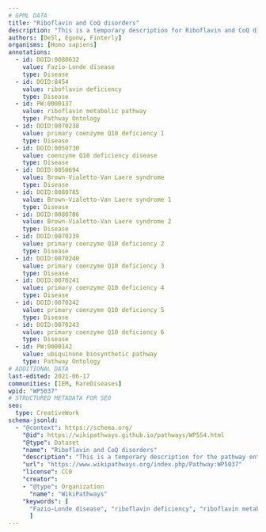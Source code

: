```yaml
---
# GPML DATA
title: "Riboflavin and CoQ disorders"
description: "This is a temporary description for Riboflavin and CoQ disorders"
authors: [DeSl, Egonw, Finterly]
organisms: [Homo sapiens]
annotations:
  - id: DOID:0080632
    value: Fazio-Londe disease
    type: Disease
  - id: DOID:8454
    value: riboflavin deficiency
    type: Disease
  - id: PW:0000137
    value: riboflavin metabolic pathway
    type: Pathway Ontology
  - id: DOID:0070238
    value: primary coenzyme Q10 deficiency 1
    type: Disease
  - id: DOID:0050730
    value: coenzyme Q10 deficiency disease
    type: Disease
  - id: DOID:0050694
    value: Brown-Vialetto-Van Laere syndrome
    type: Disease
  - id: DOID:0080785
    value: Brown-Vialetto-Van Laere syndrome 1
    type: Disease
  - id: DOID:0080786
    value: Brown-Vialetto-Van Laere syndrome 2
    type: Disease
  - id: DOID:0070239
    value: primary coenzyme Q10 deficiency 2
    type: Disease
  - id: DOID:0070240
    value: primary coenzyme Q10 deficiency 3
    type: Disease
  - id: DOID:0070241
    value: primary coenzyme Q10 deficiency 4
    type: Disease
  - id: DOID:0070242
    value: primary coenzyme Q10 deficiency 5
    type: Disease
  - id: DOID:0070243
    value: primary coenzyme Q10 deficiency 6
    type: Disease
  - id: PW:0000142
    value: ubiquinone biosynthetic pathway
    type: Pathway Ontology
# ADDITIONAL DATA
last-edited: 2021-06-17
communities: [IEM, RareDiseases]
wpid: "WP5037"
# STRUCTURED METADATA FOR SEO
seo:
  type: CreativeWork
schema-jsonld:
  - "@context": https://schema.org/
    "@id": https://wikipathways.github.io/pathways/WP554.html
    "@type": Dataset
    "name": "Riboflavin and CoQ disorders"
    "description": "This is a temporary description for the pathway entitled: Riboflavin and CoQ disorders"
    "url": "https://www.wikipathways.org/index.php/Pathway:WP5037"
    "license": CC0
    "creator":
    - "@type": Organization
      "name": "WikiPathways"
    "keywords": [
      "Fazio-Londe disease", "riboflavin deficiency", "riboflavin metabolic pathway", "primary coenzyme Q10 deficiency 1", "coenzyme Q10 deficiency disease", "Brown-Vialetto-Van Laere syndrome", "Brown-Vialetto-Van Laere syndrome 1", "Brown-Vialetto-Van Laere syndrome 2", "primary coenzyme Q10 deficiency 2", "primary coenzyme Q10 deficiency 3", "primary coenzyme Q10 deficiency 4", "primary coenzyme Q10 deficiency 5", "primary coenzyme Q10 deficiency 6", "ubiquinone biosynthetic pathway",
      ]
---
```


